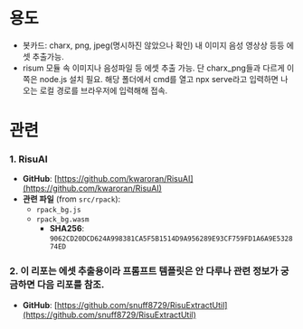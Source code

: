 # 용도
- 봇카드: charx, png, jpeg(명시하진 않았으나 확인) 내 이미지 음성 영상상 등등 에셋 추출가능.
- risum 모듈 속 이미지나 음성파일 등 에셋 추출 가능. 단 charx_png들과 다르게 이쪽은 node.js 설치 필요. 해당 폴더에서 cmd를 열고 npx serve라고 입력하면 나오는 로컬 경로를 브라우저에 입력해해 접속.

# 관련

### 1. RisuAI
- **GitHub**: [https://github.com/kwaroran/RisuAI](https://github.com/kwaroran/RisuAI)
- **관련 파일** (from `src/rpack`):
  - `rpack_bg.js`
  - `rpack_bg.wasm`  
    - **SHA256**: `9062CD20DCD624A998381CA5F5B1514D9A956289E93CF759FD1A6A9E532874ED`


### 2. 이 리포는 에셋 추출용이라 프롬프트 템플릿은 안 다루나 관련 정보가 궁금하면 다음 리포를 참조.
- **GitHub**: [https://github.com/snuff8729/RisuExtractUtil](https://github.com/snuff8729/RisuExtractUtil)